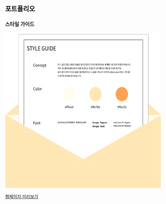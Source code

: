 ## 포트폴리오
### 스타일 가이드
<img src="https://github.com/juheee2/juheee2.github.io/blob/main/style-guide.png" width="600" height="500"/>


[웹페이지 미리보기](https://juheee2.github.io/)
